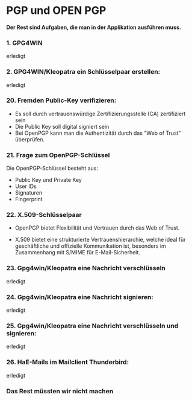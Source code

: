 # PGP und OPEN PGP

<b>Der Rest sind Aufgaben, die man in der Applikation ausführen muss.</b>

### 1. GPG4WIN

erledigt

### 2. GPG4WIN/Kleopatra ein Schlüsselpaar erstellen:

erledigt

### 20. Fremden Public-Key verifizieren:

- Es soll durch vertrauenswürdige Zertifizierungsstelle (CA) zertifiziert sein
- Die Public Key soll digital signiert sein
- Bei OpenPGP kann man die Authentizität durch das "Web of Trust" überprüfen.

### 21. Frage zum OpenPGP-Schlüssel

Die OpenPGP-Schlüssel besteht aus:

- Public Key und Private Key
- User IDs
- Signaturen
- Fingerprint

### 22. X.509-Schlüsselpaar

- OpenPGP bietet Flexibilität und Vertrauen durch das Web of Trust.

- X.509 bietet eine strukturierte Vertrauenshierarchie, welche ideal für geschäftliche und offizielle Kommunikation ist, besonders im Zusammenhang mit S/MIME für E-Mail-Sicherheit.

### 23. Gpg4win/Kleopatra eine Nachricht verschlüsseln

erledigt

### 24. Gpg4win/Kleopatra eine Nachricht signieren:

erledigt

### 25. Gpg4win/Kleopatra eine Nachricht verschlüsseln und signieren:

erledigt

### 26. HaE-Mails im Mailclient Thunderbird:

erledigt

### Das Rest müssten wir nicht machen
